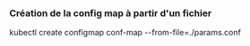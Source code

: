 ### Création de la config map à partir d'un fichier

kubectl create configmap conf-map --from-file=./params.conf